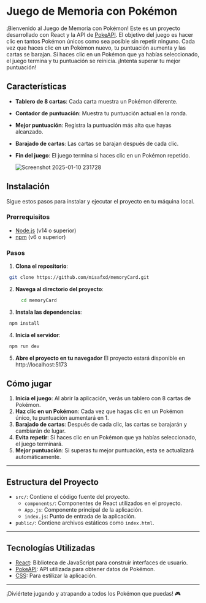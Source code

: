 # Juego de Memoria con Pokémon

¡Bienvenido al Juego de Memoria con Pokémon! Este es un proyecto desarrollado con React y la API de [PokeAPI](https://pokeapi.co/). El objetivo del juego es hacer clic en tantos Pokémon únicos como sea posible sin repetir ninguno. Cada vez que haces clic en un Pokémon nuevo, tu puntuación aumenta y las cartas se barajan. Si haces clic en un Pokémon que ya habías seleccionado, el juego termina y tu puntuación se reinicia. ¡Intenta superar tu mejor puntuación!

## Características

- **Tablero de 8 cartas**: Cada carta muestra un Pokémon diferente.
- **Contador de puntuación**: Muestra tu puntuación actual en la ronda.
- **Mejor puntuación**: Registra la puntuación más alta que hayas alcanzado.
- **Barajado de cartas**: Las cartas se barajan después de cada clic.
- **Fin del juego**: El juego termina si haces clic en un Pokémon repetido.

  ![Screenshot 2025-01-10 231728](https://github.com/user-attachments/assets/bfa520bb-5225-4623-a8e7-9cdb6c03bc93)

## Instalación

Sigue estos pasos para instalar y ejecutar el proyecto en tu máquina local.

### Prerrequisitos

- [Node.js](https://nodejs.org/) (v14 o superior)
- [npm](https://www.npmjs.com/) (v6 o superior)

### Pasos

1. **Clona el repositorio**:
  
  ```bash
   git clone https://github.com/misafxd/memoryCard.git
   ```

2. **Navega al directorio del proyecto**:

   ```bash
     cd memoryCard
   ```

4. **Instala las dependencias**:
  
  ```bash
   npm install
   ```

4. **Inicia el servidor**:

  ```bash
   npm run dev
   ```

5. **Abre el proyecto en tu navegador**
El proyecto estará disponible en http://localhost:5173

## Cómo jugar

1. **Inicia el juego**: Al abrir la aplicación, verás un tablero con 8 cartas de Pokémon.
2. **Haz clic en un Pokémon**: Cada vez que hagas clic en un Pokémon único, tu puntuación aumentará en 1.
3. **Barajado de cartas**: Después de cada clic, las cartas se barajarán y cambiarán de lugar.
4. **Evita repetir**: Si haces clic en un Pokémon que ya habías seleccionado, el juego terminará.
5. **Mejor puntuación**: Si superas tu mejor puntuación, esta se actualizará automáticamente.




---

## Estructura del Proyecto

- `src/`: Contiene el código fuente del proyecto.
  - `components/`: Componentes de React utilizados en el proyecto.
  - `App.js`: Componente principal de la aplicación.
  - `index.js`: Punto de entrada de la aplicación.
- `public/`: Contiene archivos estáticos como `index.html`.

---

## Tecnologías Utilizadas

- [React](https://reactjs.org/): Biblioteca de JavaScript para construir interfaces de usuario.
- [PokeAPI](https://pokeapi.co/): API utilizada para obtener datos de Pokémon.
- [CSS](https://developer.mozilla.org/es/docs/Web/CSS): Para estilizar la aplicación.

---

¡Diviértete jugando y atrapando a todos los Pokémon que puedas! 🎮
